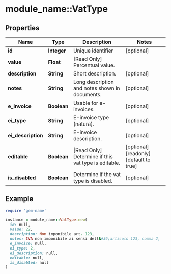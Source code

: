 # module_name::VatType

## Properties

| Name | Type | Description | Notes |
| ---- | ---- | ----------- | ----- |
| **id** | **Integer** | Unique identifier | [optional] |
| **value** | **Float** | [Read Only] Percentual value. |  |
| **description** | **String** | Short description. | [optional] |
| **notes** | **String** | Long description and notes shown in documents. | [optional] |
| **e_invoice** | **Boolean** | Usable for e-invoices. | [optional] |
| **ei_type** | **String** | E-invoice type (natura). | [optional] |
| **ei_description** | **String** | E-invoice description. | [optional] |
| **editable** | **Boolean** | [Read Only] Determine if this vat type is editable. | [optional][readonly][default to true] |
| **is_disabled** | **Boolean** | Determine if the vat type is disabled. | [optional] |

## Example

```ruby
require 'gem-name'

instance = module_name::VatType.new(
  id: null,
  value: 22,
  description: Non imponibile art. 123,
  notes: IVA non imponibile ai sensi dell&#39;articolo 123, comma 2,
  e_invoice: null,
  ei_type: 2,
  ei_description: null,
  editable: null,
  is_disabled: null
)
```

